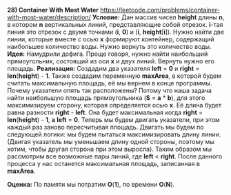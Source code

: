 **28) Container With Most Water**
https://leetcode.com/problems/container-with-most-water/description/
**Условие:**
Дан массив чисел **height** длины **n**, в котором **n** вертикальных линий, представляющие собой отрезок. **i**-тая линия это отрезок с двумя точками (**i**, **0**) и (**i**, **height**[**i**]). Нужно найти две линии, которые вместе с осью **x** формируют контейнер, содержащий наибольшее количество воды. Нужно вернуть это количество воды.
**Идея:**
Намудрили дофига. Проще говоря, нужно найти наибольший прямоугольник, состоящий из оси **x** и двух линий. Вернуть нужно его площадь.
**Реализация:**
    Создадим два указателя **left** = **0** и **right** = **len**(**height**) - **1**. Также создадим переменную **maxArea**, в которой будем считать максимальную площадь, её мы вернем в конце программы.
    Почему указатели опять так расположены? Потому что наша задача найти наибольшую площадь прямоугольника (**S** = **a** * **b**), для этого максимизируем сторону, которая определяется осью **x**. Её длина будет равна разности **right** - **left**. Она будет максимальная когда **right** = **len**(**height**) - **1**, **a** **left** = **0**. Теперь мы будем двигать указатели, при этом каждый раз заново пересчитывая площадь. Двигать мы будем по следующей логики: мы будем пытаться максимизировать длину линии. (Двигая указатель мы уменьшаем длину одной стороны, поэтому мы хотим, чтобы другая сторона при этом выросла). 
    Таким образом мы рассмотрим все возможные пары линий, где **left** < **right**.
    После данного процесса у нас останется максимальная площадь, записанная в **maxArea**.

**Оценка:**
    По памяти мы потратим **O**(**1**), по времени **O**(**N**).
